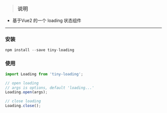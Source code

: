 
> ### 说明

* 基于Vue2 的一个 loading 状态组件

---

### 安装
```javascript
npm install --save tiny-loading
```

### 使用
```javascript
import Loading from 'tiny-loading';

// open loading
// args is options, default 'loading...'
Loading.open(args);  

// close loading
Loading.close();

```
